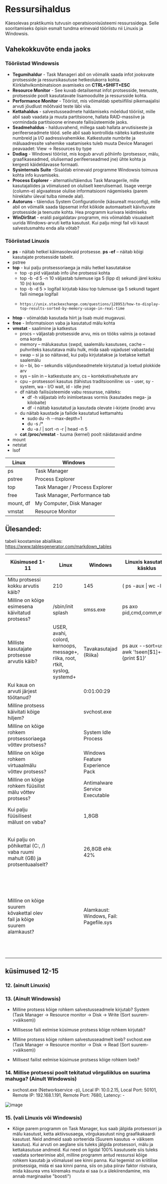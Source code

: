 # Ressursihaldus
Käesolevas praktikumis tutvusin operatsioonisüsteemi ressurssidega. Selle sooritamiseks õpisin esmalt tundma erinevaid tööriistu nii Linuxis ja Windowsis.

## Vahekokkuvõte enda jaoks
### Tööriistad Windowsis 
*  **Tegumihaldur** -  Task Manageri abil on võimalik saada infot jooksvate protsesside ja ressursikasutuse hetkeolukorra kohta. Kiirklahvikombinatsioon avamiseks on **CTRL+SHIFT+ESC**
*  **Resource Monitor** - See kuvab detailsemat infot protsesside, teenuste, protsesside poolt kasutatavate lisamoodulite ja ressursside kohta.
*  **Performance Monitor** - Tööriist, mis võimaldab spetsiifilisi pikemaajalisi arvuti jõudlust mõõtvaid teste läbi viia.
*  **Kettahaldus** - salvestusseadmete haldamiseks mõeldud tööriist, mille abil saab vaadata ja muuta partitsioone, hallata RAID-massiive ja vormindada partitsioone erinevate failisüsteemide jaoks.
*  **Seadmehaldus** - haldusvahend, millega saab hallata arvutisiseste ja perifeerseadmete tööd. selle abil saab kontrollida näiteks katkestuste numbreid ja I/O aadressivahemikke. Katkestuste numbrite ja mäluaadressite vahemike vaatamiseks tuleb muuta Device Manageri peavaadet: View -> Resources by type
*  **Dxdiag** - Windowsi tööriist, mis kogub arvuti põhiinfo (protsessor, mälu, graafikaseadmed, olulisemad perifeerseadmed jne) ühte kohta ja kergesti käideldavasse formaati.
*  **Sysinternals Suite** -Sisaldab erinevaid programme Windowsis toimuva kohta info kuvamiseks.
*  **Process Explorer** - alternatiiv/täiendus Task Managerile, mille kasutajaliides ja võimalused on oluliselt keerulisemad. lisage veerge (column-e) algvaatesse olulise informatsiooni nägemiseks (parem hiireklahv üleval tulba nimede alal).
*  **Autoruns** - täiendus System Configurationile (käsurealt msconfig), mille abil on võimalik saada täpsemat infot kõikide automaatselt käivituvate protsesside ja teenuste kohta. Hea programm kurivara leidmiseks
*  **WinDirStat** - eraldi paigaldatav programm, mis võimaldab visuaalselt uurida Windows-arvuti ketta kasutust. Kui palju mingi fail või kaust salvestusmahtu enda alla võtab?


### Tööriistad Linuxis
*  **ps** - näitab hetkel käimasolevaid protsesse. **ps -ef** – näitab kõigi kasutajate protsesside tabelit.
*  pstree
*  **top** - kui palju protsessoriaega ja mälu hetkel kasutatakse
    * top -p pid väljastab info ühe protsessi kohta
    * top -b -d 5 -n 10 väljastab tulemuse iga 5 (lipp d) sekundi järel kokku 10 (n) korda
    * top -b -d 5 > logifail kirjutab käsu top tulemuse iga 5 sekundi tagant faili nimega logifail
    *     https://unix.stackexchange.com/questions/128953/how-to-display-top-results-sorted-by-memory-usage-in-real-time
*  **htop** - võimaldab kasutada hiirt ja lisab muid mugavusi.
*  **free** - Informatsioon vaba ja kasutatud mälu kohta
*  **vmstat** - saalimine ja katkestus
    * procs – väljastab protsesside arvu, mis on tööks valmis ja ootavad oma korda
    * memory – mälukasutus (swpd, saalemälu kasutuses, cache – puhvriteks kasutatava mälu hulk, mida saab vajadusel vabastada)
    * swap – si ja so näitavad, kui palju kirjutatakse ja loetakse kettalt saalemälu
    * io – bi, bo – sekundis väljundseadmetele kirjutatud ja loetud plokkide arv
    * sys – siin in – katkestuste arv, cs – kontekstivahetuste arv
    * cpu – protsessori kasutus (tähistus traditsiooniline: us - user, sy - system, wa - I/O wait, id - idle jne)
    * df näitab failisüsteemide vabu ressursse, näiteks:
      *  df -h väljastab info inimloetavas vormis (kasutades mega- ja kilobaite)
      *  df -i näitab kasutatud ja kasutada olevate i-kirjete (inode) arvu
    * du näitab kaustade ja failide kasutatud kettamahtu
      *  sudo du -h --max-depth=1
      *  du -s /*
      *  du -a / | sort -n -r | head -n 5
    *  **cat /proc/vmstat** - tuuma (kernel) poolt näidatavaid andme
*  mount
*  netstat
*  lsof

|Linux   | Windows  |
|---|---|
|ps	   | Task Manager  |
| pstree	| Process Explorer |
| top	| Task Manager / Process Explorer |
| free |	Task Manager, Performance tab |
| mount, df	| My Computer, Disk Manager |
| vmstat |	Resource Monitor |

## Ülesanded:
tabeli koostamise abiallikas: https://www.tablesgenerator.com/markdown_tables

| Küsimused 1-11 | Linux  | Windows  | Linuxis kasutatud käsklus	  | Windowsis kasutatud tööriist  |
|---|---|---|---|---|
| Mitu protsessi kokku arvutis käib?  | 210  | 145  | ( ps -aux \| wc -l ) | Tegumihaldur -> jõudlus -> protsessid |
| Milline on kõige esimesena käivitatud protsess?  | /sbin/init splash   | smss.exe | ps axo pid,cmd,comm,etime  |  Process Explorer -> Start Time |
| Milliste kasutajate protsesse arvutis käib?   | USER, avahi, colord, kernoops, message+, riika, root, rtkit, syslog, systemd+  | Tavakasutajad (Riika)  | ps aux --sort=user \| awk '!seen[$1]++ {print $1}'  | Tegumihaldur -> kasutajad  |
| Kui kaua on arvuti järjest töötanud? |   |  0:01:00:29 |   |Tegumihaldud -> jõudlus -> tööaeg |
|  Milline protsess käivitati kõige hiljem? |   | svchost.exe  |   | Process Explorer -> Start Time  |
| Milline on kõige rohkem protsessoriaega võttev protsess?  |   | System Idle Process  |   | Process Explorer -> CPU  |
| Milline on kõige rohkem virtuaalmälu  võttev protsess? |   | Windows Feature Experience Pack  |   | Tegumihaldur -> rakenduse ajalugu  |
| Milline on kõige rohkem füüsilist mälu võttev protsess?  |   | Antimalware Service Executable  |   | Tegumihaldur -> mälu  |
|  Kui palju füüsilisest mälust on vaba? |   | 1,8GB  |   | Tegumihaldur -> jõudlus -> mälu -> saadaval  |
|  Kui palju on põhikettal (C:, /) vaba ruumi mahult (GB) ja protsentuaalselt? |   | 26,8GB ehk  42% |   | File Explorer -> See arvuti -> vaba maht (või parem hiirklahv -> atribuudid -> maht) |
| Milline on kõige suurem kõvakettal olev fail ja kõige suurem alamkaust?  |   | Alamkaust: Windows, Fail: Pagefile.sys |   | Alamkaust: Windirstat.exe -> Suurus (Suurem->väiksem), Fail: Windirstat.exe -> Leidsin graafikult suurima kasti ja leidsin vastava faili nime |

## küsimused 12-15
### 12. (ainult Linuxis)

### 13. (Ainult Windowsis)
   *   Milline protsess kõige rohkem salvestusseadmele kirjutab?
       System (Task Manager -> Resource monitor -> Disk -> Write (Sort suurem->väiksem))
   *   Millisesse faili eelmise küsimuse protsess kõige rohkem kirjutab?
       
   *   Milline protsess kõige rohkem salvestusseadmelt loeb?
       svchost.exe (Task Manager -> Resource monitor -> Disk -> Read (Sort suurem->väiksem))
   *   Millisest failist eelmise küsimuse protsess kõige rohkem loeb?
        

### 14. Millise protsessi poolt tekitatud võrguliiklus on suurima mahuga? (Ainult Windowsis)
   *   svchost.exe (Networkservice -p), Local IP: 10.0.2.15, Local Port: 50101, Remote IP: 192.168.1.191, Remote Port: 7680, Latency: -

![image](https://github.com/riikaseeba/opsys2023/assets/144622934/920e5599-8e7d-40c7-9929-9059149f431f)



### 15. (vali  Linuxis või Windowsis)
   *   Kõige parem programm on Task Manager, kus saab jälgida protsessori ja mälu kasutust, ketta aktiivsusaega, võrgukasutust ning graafikakaardi kasutust. Neid andmeid saab sorteerida (Suurem kasutus -> väiksem kasutus). Kui arvuti on aeglane siis tuleks jälgida protsessori, mälu ja kettakasutuse andmeid. Kui need on ligidal 100% kasutusele siis tuleks vaadata sorteerimise abil, milline programm antud ressurssi kõige rohkem kasutab ja võimalusel see kinni panna. Kui tegemist on kriitilise protsessiga, mida ei saa kinni panna, siis on juba piirav faktor riistvara, mida käsurea vms kiiremaks muuta ei saa (v.a ülekiirendamine, mis annab marginaalse "boosti")
